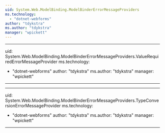 ```yaml
---
uid: System.Web.ModelBinding.ModelBinderErrorMessageProviders
ms.technology: 
  - "dotnet-webforms"
author: "tdykstra"
ms.author: "tdykstra"
manager: "wpickett"
---
```


---
uid: System.Web.ModelBinding.ModelBinderErrorMessageProviders.ValueRequiredErrorMessageProvider
ms.technology: 
  - "dotnet-webforms"
author: "tdykstra"
ms.author: "tdykstra"
manager: "wpickett"
---

---
uid: System.Web.ModelBinding.ModelBinderErrorMessageProviders.TypeConversionErrorMessageProvider
ms.technology: 
  - "dotnet-webforms"
author: "tdykstra"
ms.author: "tdykstra"
manager: "wpickett"
---
